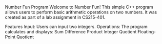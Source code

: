 Number Fun Program
Welcome to Number Fun! This simple C++ program allows users to perform basic arithmetic operations on two numbers. It was created as part of a lab assignment in CS215-401.

Features
Input: Users can input two integers.
Operations: The program calculates and displays:
Sum
Difference
Product
Integer Quotient
Floating-Point Quotient
